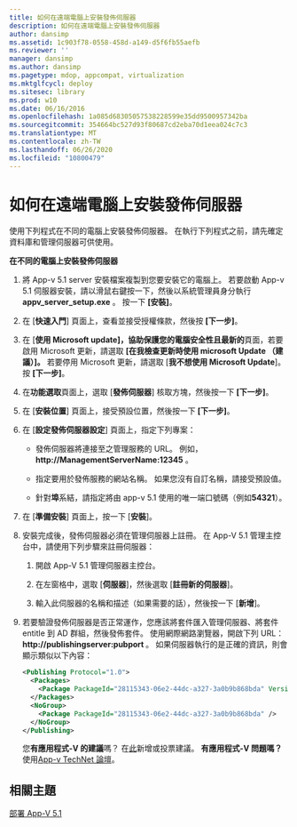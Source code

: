 ```yaml
---
title: 如何在遠端電腦上安裝發佈伺服器
description: 如何在遠端電腦上安裝發佈伺服器
author: dansimp
ms.assetid: 1c903f78-0558-458d-a149-d5f6fb55aefb
ms.reviewer: ''
manager: dansimp
ms.author: dansimp
ms.pagetype: mdop, appcompat, virtualization
ms.mktglfcycl: deploy
ms.sitesec: library
ms.prod: w10
ms.date: 06/16/2016
ms.openlocfilehash: 1a085d68305057538228599e35dd9500957342ba
ms.sourcegitcommit: 354664bc527d93f80687cd2eba70d1eea024c7c3
ms.translationtype: MT
ms.contentlocale: zh-TW
ms.lasthandoff: 06/26/2020
ms.locfileid: "10800479"
---
```

# 如何在遠端電腦上安裝發佈伺服器


使用下列程式在不同的電腦上安裝發佈伺服器。 在執行下列程式之前，請先確定資料庫和管理伺服器可供使用。

**在不同的電腦上安裝發佈伺服器**

1. 將 App-v 5.1 server 安裝檔案複製到您要安裝它的電腦上。 若要啟動 App-v 5.1 伺服器安裝，請以滑鼠右鍵按一下，然後以系統管理員身分執行**appv\_server\_setup.exe** 。 按一下 **\[安裝\]**。

2. 在 [**快速入門**] 頁面上，查看並接受授權條款，然後按 **[下一步]**。

3. 在 [**使用 Microsoft update]，協助保護您的電腦安全性且最新的**頁面，若要啟用 Microsoft 更新，請選取 **[在我檢查更新時使用 microsoft Update （建議）]。** 若要停用 Microsoft 更新，請選取 [**我不想使用 Microsoft Update**]。 按 **\[下一步\]**。

4. 在**功能選取**頁面上，選取 [**發佈伺服器**] 核取方塊，然後按一下 **[下一步]**。

5. 在 [**安裝位置**] 頁面上，接受預設位置，然後按一下 **[下一步]**。

6. 在 [**設定發佈伺服器設定**] 頁面上，指定下列專案：

   -   發佈伺服器將連接至之管理服務的 URL。 例如， **http://ManagementServerName:12345** 。

   -   指定要用於發佈服務的網站名稱。 如果您沒有自訂名稱，請接受預設值。

   -   針對**埠**系結，請指定將由 app-v 5.1 使用的唯一端口號碼（例如**54321**）。

7. 在 [**準備安裝**] 頁面上，按一下 [**安裝**]。

8. 安裝完成後，發佈伺服器必須在管理伺服器上註冊。 在 App-V 5.1 管理主控台中，請使用下列步驟來註冊伺服器：

   1.  開啟 App-V 5.1 管理伺服器主控台。

   2.  在左窗格中，選取 [**伺服器**]，然後選取 [**註冊新的伺服器**]。

   3.  輸入此伺服器的名稱和描述（如果需要的話），然後按一下 [**新增**]。

9. 若要驗證發佈伺服器是否正常運作，您應該將套件匯入管理伺服器、將套件 entitle 到 AD 群組，然後發佈套件。 使用網際網路瀏覽器，開啟下列 URL： <strong> http://publishingserver:pubport </strong> 。 如果伺服器執行的是正確的資訊，則會顯示類似以下內容：

   ```xml
   <Publishing Protocol="1.0">
     <Packages>
       <Package PackageId="28115343-06e2-44dc-a327-3a0b9b868bda" VersionId="5d03c08f-51dc-4026-8cf9-15ebe3d65a72" PackageUrl="\\server\share\file.appv" />
     </Packages>
     <NoGroup>
       <Package PackageId="28115343-06e2-44dc-a327-3a0b9b868bda" />
     </NoGroup>
   </Publishing>
   ```

   您**有應用程式-V 的建議**嗎？ 在[此](http://appv.uservoice.com/forums/280448-microsoft-application-virtualization)新增或投票建議。 **有應用程式-V 問題嗎？** 使用[App-v TechNet 論壇](https://social.technet.microsoft.com/Forums/home?forum=mdopappv)。

## 相關主題


[部署 App-V 5.1](deploying-app-v-51.md)

 

 






